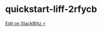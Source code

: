 # quickstart-liff-2rfycb

[Edit on StackBlitz ⚡️](https://stackblitz.com/edit/quickstart-liff-2rfycb)